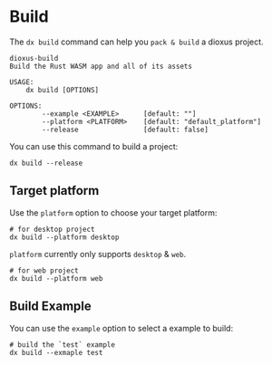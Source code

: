 # Build

The `dx build` command can help you `pack & build` a dioxus project.

```
dioxus-build
Build the Rust WASM app and all of its assets

USAGE:
    dx build [OPTIONS]

OPTIONS:
        --example <EXAMPLE>      [default: ""]
        --platform <PLATFORM>    [default: "default_platform"]
        --release                [default: false]
```

You can use this command to build a project:

```
dx build --release
```

## Target platform

Use the `platform` option to choose your target platform:

```
# for desktop project
dx build --platform desktop
```

`platform` currently only supports `desktop` & `web`.

```
# for web project
dx build --platform web
```

## Build Example

You can use the `example` option to select a example to build:

```
# build the `test` example
dx build --exmaple test
```
